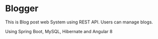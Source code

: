 # Blogger
This is Blog post web System using REST API. Users can manage blogs.

Using Spring Boot, MySQL, Hibernate and Angular 8

